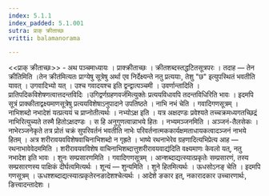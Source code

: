 ```yaml
---
index: 5.1.1
index_padded: 5.1.001
sutra: प्राक् क्रीताच्छः
vritti: balamanorama

---
```

<<प्राक् क्रीताच्छः>> - अथ पञ्चमाध्यायः । प्राक्क्रीताच्छः । क्रीतशब्दस्तद्धटितसूत्रपरः । तदाह — तेन क्रीतिमिति ।तेन क्रीत॑मित्यतः प्राग्येषु सूत्रेषु अर्था एव निर्देक्ष्यन्ते नतु प्रत्ययाः, तेशु "छ" इत्युपस्थितं भवतीति यावत् । उगवादिभ्यो यत् । उश्च गवादयश्च इति द्वन्द्वात्पञ्चमी । उवर्णान्तादिति । प्रातिपदिकविशेषणत्वात्तदन्तविदिः ।उगिद्वर्णग्रहणवर्ज॑मित्युक्तेः प्रत्ययविधावपि तदन्तविधिरिति भावः । इदमपि सूत्रं प्राक्कीताद्वक्ष्यमाणसूत्रेषु प्रत्ययविशेषाऽनुपादाने उपतिष्ठते । नाभि नभं चेति । गवादिगणसूत्रम् । नाभिशब्दो नभादेशं यत्प्रत्ययं च प्राप्नोतीत्यर्थः । नभ्योऽक्ष इति । यत्र अक्षदण्डः प्रवेश्यते तच्चक्रमध्यगतच्छिद्रं नाभिरित्युच्यते तस्मै हितोऽक्षदण्डः । स हि अनुगुणत्वान्नाभये हितः । नभ्यमञ्जनमिति । अञ्जनं-तैलसेकः । नाभेरञ्जनेकृते तत्र प्रोतं चक्रं सुपरिवर्तनं भवतीति नाभेः परिवर्तनात्मककार्यक्षमताधायकत्वादञ्जनं नाभये हितम् । अत्र शरीरावयवविशेषवाचिनाभिशब्दो न गृह्रते । भाष्ये रथनाभेरेव ग्रहणादित्यभिप्रेत्य आह — रथनाभावेवेदममिति । शरीरावयवविशेष वाचिनाभिशब्दात्तुशरीरावयवाद्य॑दिति वक्ष्यमाणः केवलो यत्, नतु नभादेश इति भावः । शुनः सम्प्रसारणमिति । गवादिगणसूत्रम् । आन्शब्दाद्यत्स्यात्प्रकृतेः सम्प्रसारणं, तस्य सम्प्रसारणस्य पाक्षिकं दीर्घत्वमित्यर्थः । शून्यं — शुन्यमिति । शुने हितमित्यर्थः । ऊधसोऽनङ् चेति । इदमपि गणसूत्रम् । ऊधश्शब्दाद्यत्स्यात्प्रकृतेरनङादेशश्चेत्यर्थः । आदेशे ङकार इत्, नकारादकार उच्चारणार्थः, ङित्त्वादन्तादेशः । 